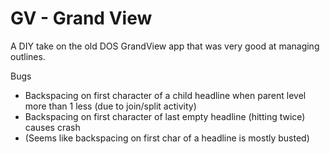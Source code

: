 # GV - Grand View

A DIY take on the old DOS GrandView app that was very good at managing outlines.


Bugs
* Backspacing on first character of a child headline when parent level more than 1 less (due to join/split activity)
* Backspacing on first character of last empty headline (hitting twice) causes crash
* (Seems like backspacing on first char of a headline is mostly busted)